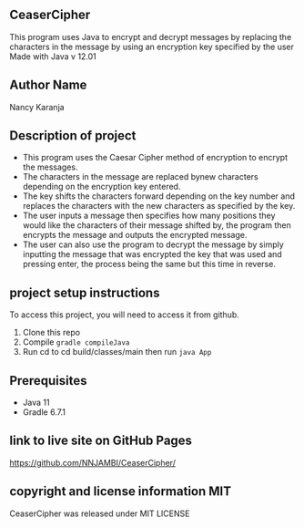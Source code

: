 ## CeaserCipher

This program uses Java to encrypt and decrypt messages by replacing the characters in the message by using an encryption key specified by the user Made with Java v 12.01

## Author Name
Nancy Karanja



## Description of project 

- This program uses the Caesar Cipher method of encryption to encrypt the messages.
- The characters in the message are replaced bynew characters depending on the encryption key entered. 
- The key shifts the characters forward depending on the key number and replaces the characters with the new characters as specified by the key. 
- The user inputs a message then specifies how many positions they would like the characters of their message shifted by, the program then encrypts the message and outputs the encrypted message.
- The user can also use the program to decrypt the message by simply inputting the message that was encrypted the key that was used and pressing enter, the process being the same but this time in reverse.


## project setup instructions
To access this project, you will need to access it from github.
1. Clone this repo
2. Compile  `gradle compileJava`
3. Run cd to cd build/classes/main then run `java App`

## Prerequisites
- Java 11
- Gradle 6.7.1

## link to live site on GitHub Pages

https://github.com/NNJAMBI/CeaserCipher/



## copyright and license information MIT 
CeaserCipher was released under MIT LICENSE
